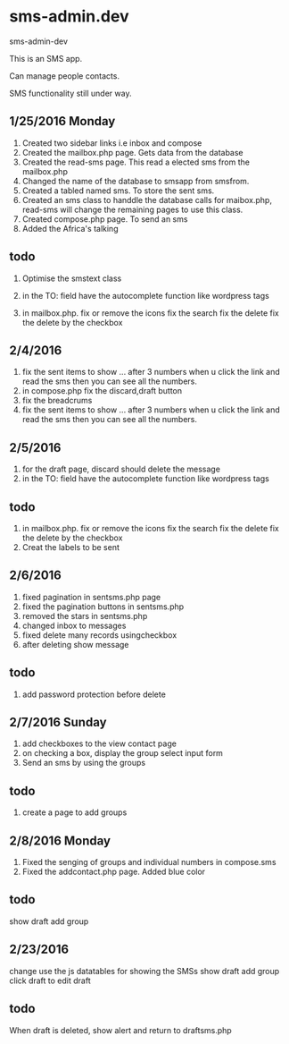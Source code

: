 # sms-admin.dev
sms-admin-dev

This is an SMS app.

Can manage people contacts. 

SMS functionality still under way.

1/25/2016 Monday
----------------
1. Created two sidebar links i.e inbox and compose
2. Created the mailbox.php page. Gets data from the database 
3. Created the read-sms page. This read a elected sms from the mailbox.php
4. Changed the name of the database to smsapp from smsfrom.
5. Created a tabled named sms. To store the sent sms. 
6. Created an sms class to handdle the database calls for maibox.php, read-sms
	will change the remaining pages to use this class.
7. Created compose.php page. To send an sms
8. Added the Africa's talking

todo
----
1. Optimise the smstext class


4. in the TO: field have the autocomplete function like 
   wordpress tags
5. in mailbox.php. fix or remove the icons
	fix the search 
	fix the delete
	fix the delete by the checkbox


2/4/2016
--------
1. fix the sent items to show ... after 3 numbers
	when u click the link and read the sms then you can see all the numbers.
2. in compose.php fix the discard,draft button
6. fix the breadcrums
2. fix the sent items to show ... after 3 numbers
	when u click the link and read the sms then you can see all the numbers.


2/5/2016
---------
1. for the draft page, discard should delete the message 
2. in the TO: field have the autocomplete function like 
   wordpress tags

todo
-----
1. in mailbox.php. fix or remove the icons
	fix the search 
	fix the delete
	fix the delete by the checkbox
2. Creat the labels to be sent

2/6/2016
--------
1. fixed pagination in sentsms.php page
2. fixed the pagination buttons in sentsms.php
3. removed the stars in sentsms.php
4. changed inbox to messages
5. fixed delete many records usingcheckbox
6. after deleting show message

todo
----

1. add password protection before delete

2/7/2016 Sunday
---------------


1. add checkboxes to the view contact page
2. on checking a box, display the group select input form
3. Send an sms by using the groups

todo
----
1. create a page to add groups

2/8/2016 Monday
---------------
1. Fixed the senging of groups and individual numbers in compose.sms
2. Fixed the addcontact.php page. Added blue color

todo
----
show draft
add group


2/23/2016
---------
change use the js datatables for showing the SMSs
show draft
add group
click draft to edit draft

todo
----

When draft is deleted, show alert and return to draftsms.php